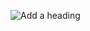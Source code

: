 

![Add a heading](https://user-images.githubusercontent.com/93485271/148044763-4827b74b-3013-40ef-8439-5c44427bc05b.png)
